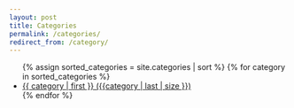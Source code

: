 ```yaml
---
layout: post
title: Categories
permalink: /categories/
redirect_from: /category/
---
```


<ul>
 {% assign sorted_categories = site.categories | sort %}
 {% for category in sorted_categories %}
 <li><a href="/categories/{{ category | first }}">{{ category | first }} ({{category | last | size }})</a>
 </li>
 {% endfor %}
 </ul>